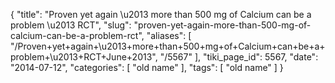 {
    "title": "Proven yet again \u2013 more than 500 mg of Calcium can be a problem \u2013 RCT",
    "slug": "proven-yet-again-more-than-500-mg-of-calcium-can-be-a-problem-rct",
    "aliases": [
        "/Proven+yet+again+\u2013+more+than+500+mg+of+Calcium+can+be+a+problem+\u2013+RCT+June+2013",
        "/5567"
    ],
    "tiki_page_id": 5567,
    "date": "2014-07-12",
    "categories": [
        "old name"
    ],
    "tags": [
        "old name"
    ]
}